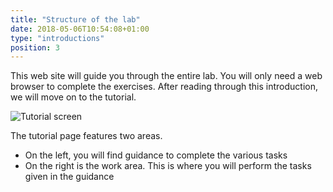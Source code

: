 ```yaml
---
title: "Structure of the lab"
date: 2018-05-06T10:54:08+01:00
type: "introductions"
position: 3
---
```


This web site will guide you through the entire lab. You will only need a web browser to complete the exercises. After reading through this introduction, we will move on to the tutorial.

![Tutorial screen](/page-layout.svg)

The tutorial page features two areas.

- On the left, you will find guidance to complete the various tasks
- On the right is the work area. This is where you will perform the tasks given in the guidance
